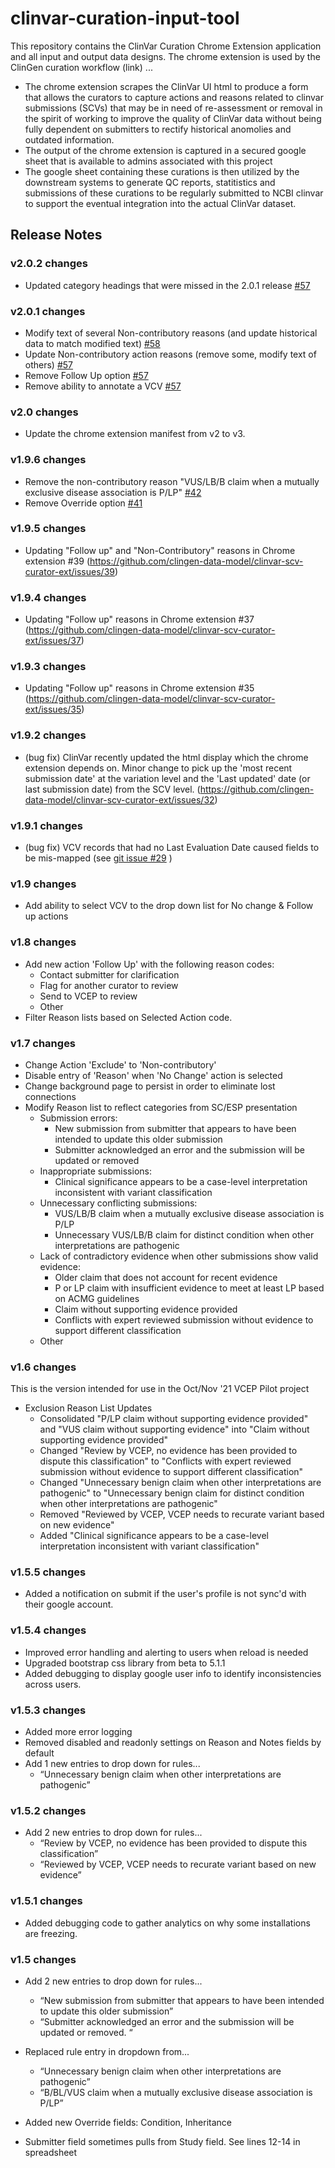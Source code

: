 # clinvar-curation-input-tool
This repository contains the ClinVar Curation Chrome Extension application and all input and output data designs.
The chrome extension is used by the ClinGen curation workflow (link) ...
- The chrome extension scrapes the ClinVar UI html to produce a form that allows the curators to capture actions and reasons related to clinvar submissions (SCVs) that may be in need of re-assessment or removal in the spirit of working to improve the quality of ClinVar data without being fully dependent on submitters to rectify historical anomolies and outdated information.
- The output of the chrome extension is captured in a secured google sheet that is available to admins associated with this project
- The google sheet containing these curations is then utilized by the downstream systems to generate QC reports, statitistics and submissions of these curations to be regularly submitted to NCBI clinvar to support the eventual integration into the actual ClinVar dataset.



## Release Notes
### v2.0.2 changes
* Updated category headings that were missed in the 2.0.1 release [#57](https://github.com/clingen-data-model/clinvar-scv-curator-ext/issues/57)

### v2.0.1 changes
* Modify text of several Non-contributory reasons (and update historical data to match modified text) [#58](https://github.com/clingen-data-model/clinvar-scv-curator-ext/issues/58)
* Update Non-contributory action reasons (remove some, modify text of others) [#57](https://github.com/clingen-data-model/clinvar-scv-curator-ext/issues/57)
* Remove Follow Up option [#57](https://github.com/clingen-data-model/clinvar-scv-curator-ext/issues/57)
* Remove ability to annotate a VCV [#57](https://github.com/clingen-data-model/clinvar-scv-curator-ext/issues/57)

### v2.0 changes
* Update the chrome extension manifest from v2 to v3.

### v1.9.6 changes
* Remove the non-contributory reason "VUS/LB/B claim when a mutually exclusive disease association is P/LP" [#42](https://github.com/clingen-data-model/clinvar-scv-curator-ext/issues/42)
* Remove Override option [#41](https://github.com/clingen-data-model/clinvar-scv-curator-ext/issues/41)

### v1.9.5 changes
* Updating "Follow up" and "Non-Contributory" reasons in Chrome extension #39 (https://github.com/clingen-data-model/clinvar-scv-curator-ext/issues/39)

### v1.9.4 changes
* Updating "Follow up" reasons in Chrome extension #37 (https://github.com/clingen-data-model/clinvar-scv-curator-ext/issues/37)

### v1.9.3 changes
* Updating "Follow up" reasons in Chrome extension #35 (https://github.com/clingen-data-model/clinvar-scv-curator-ext/issues/35)

### v1.9.2 changes
* (bug fix) ClinVar recently updated the html display which the chrome extension depends on. Minor change to pick up the 'most recent submission date' at the variation level and the 'Last updated' date (or last submission date) from the SCV level. (https://github.com/clingen-data-model/clinvar-scv-curator-ext/issues/32)

### v1.9.1 changes
* (bug fix) VCV records that had no Last Evaluation Date caused fields to be mis-mapped (see [git issue #29](https://github.com/clingen-data-model/clinvar-scv-curator-ext/issues/29) )

### v1.9 changes
* Add ability to select VCV to the drop down list for No change & Follow up actions

### v1.8 changes
* Add new action 'Follow Up' with the following reason codes:
  * Contact submitter for clarification
  * Flag for another curator to review
  * Send to VCEP to review
  * Other
* Filter Reason lists based on Selected Action code.

### v1.7 changes
* Change Action 'Exclude' to 'Non-contributory'
* Disable entry of 'Reason' when 'No Change' action is selected
* Change background page to persist in order to eliminate lost connections
* Modify Reason list to reflect categories from SC/ESP presentation
  * Submission errors:
    * New submission from submitter that appears to have been intended to update this older submission
    * Submitter acknowledged an error and the submission will be updated or removed
  * Inappropriate submissions:
    * Clinical significance appears to be a case-level interpretation inconsistent with variant classification
  * Unnecessary conflicting submissions:
    * VUS/LB/B claim when a mutually exclusive disease association is P/LP
    * Unnecessary VUS/LB/B claim for distinct condition when other interpretations are pathogenic
  * Lack of contradictory evidence when other submissions show valid evidence:
    * Older claim that does not account for recent evidence
    * P or LP claim with insufficient evidence to meet at least LP based on ACMG guidelines
    * Claim without supporting evidence provided
    * Conflicts with expert reviewed submission without evidence to support different classification
  * Other

### v1.6 changes
This is the version intended for use in the Oct/Nov '21 VCEP Pilot project
* Exclusion Reason List Updates
  * Consolidated "P/LP claim without supporting evidence provided" and "VUS claim without supporting evidence" into "Claim without supporting evidence provided"
  * Changed "Review by VCEP, no evidence has been provided to dispute this classification" to "Conflicts with expert reviewed submission without evidence to support different classification"
  * Changed "Unnecessary benign claim when other interpretations are pathogenic" to "Unnecessary benign claim for distinct condition when other interpretations are pathogenic"
  * Removed "Reviewed by VCEP, VCEP needs to recurate variant based on new evidence"
  * Added "Clinical significance appears to be a case-level interpretation inconsistent with variant classification"


### v1.5.5 changes
* Added a notification on submit if the user's profile is not sync'd with their google account.

### v1.5.4 changes
* Improved error handling and alerting to users when reload is needed
* Upgraded bootstrap css library from beta to 5.1.1
* Added debugging to display google user info to identify inconsistencies across users.

### v1.5.3 changes
* Added more error logging
* Removed disabled and readonly settings on Reason and Notes fields by default
* Add 1 new entries to drop down for rules...
  * “Unnecessary benign claim when other interpretations are pathogenic”

### v1.5.2 changes
* Add 2 new entries to drop down for rules...
  * “Review by VCEP, no evidence has been provided to dispute this classification”
  * “Reviewed by VCEP, VCEP needs to recurate variant based on new evidence”

### v1.5.1 changes
* Added debugging code to gather analytics on why some installations are freezing.

### v1.5 changes

* Add 2 new entries to drop down for rules...
    * “New submission from submitter that appears to have been intended to update this older submission”
    * “Submitter acknowledged an error and the submission will be updated or removed. “

* Replaced rule entry in dropdown from...
    * “Unnecessary benign claim when other interpretations are pathogenic”
    * “B/BL/VUS claim when a mutually exclusive disease association is P/LP”

* Added new Override fields: Condition, Inheritance

* Submitter field sometimes pulls from Study field. See lines 12-14 in spreadsheet
